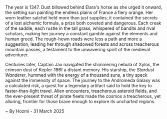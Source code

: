 
The year is 1347.  Dust billowed behind Elara's horse as she urged it onward, the setting sun painting the endless plains of France a fiery orange.  Her worn leather satchel held more than just supplies; it contained the secrets of a lost alchemic formula, a prize both coveted and dangerous.  Each creak of the saddle, each rustle in the tall grass, whispered of bandits and rival scholars, making her journey a constant gamble against the elements and human greed.  The rough-hewn roads were less a path and more a suggestion, leading her through shadowed forests and across treacherous mountain passes, a testament to the unwavering spirit of the medieval adventurer.

Centuries later, Captain Jax navigated the shimmering nebula of Xylos, the crimson dust of Kepler-186f a distant memory.  His starship, the *Stardust Wanderer*, hummed with the energy of a thousand suns, a tiny speck against the immensity of space.  The journey to the Andromeda Galaxy was a calculated risk, a quest for a legendary artifact said to hold the key to faster-than-light travel.  Alien encounters, treacherous asteroid fields, and the ever-present threat of pirate fleets made the cosmos a treacherous, yet alluring, frontier for those brave enough to explore its uncharted regions.

~ By Hozmi - 31 March 2025
